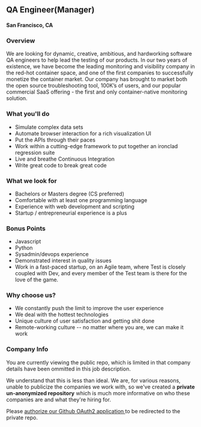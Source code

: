 ## QA Engineer(Manager)
#### San Francisco, CA

### Overview
We are looking for dynamic, creative, ambitious, and hardworking software QA engineers to help lead the testing of our products. In our two years of existence, we have become the leading monitoring and visibility company in the red-hot container space, and one of the first companies to successfully monetize the container market. Our company has brought to market both the open source troubleshooting tool, 100K’s of users, and our popular commercial SaaS offering - the first and only container-native monitoring solution.

### What you'll do
+	Simulate complex data sets
+	Automate browser interaction for a rich visualization UI
+	Put the APIs through their paces
+	Work within a cutting-edge framework to put together an ironclad regression suite
+	Live and breathe Continuous Integration
+	Write great code to break great code

### What we look for
+	Bachelors or Masters degree (CS preferred)
+	Comfortable with at least one programming language
+	Experience with web development and scripting
+	Startup / entrepreneurial experience is a plus

### Bonus Points
+	Javascript
+	Python
+	Sysadmin/devops experience
+	Demonstrated interest in quality issues
+	Work in a fast-paced startup, on an Agile team, where Test is closely coupled with Dev, and every member of the Test team is there for the love of the game.

### Why choose us?
+	We constantly push the limit to improve the user experience
+	We deal with the hottest technologies
+	Unique culture of user satisfaction and getting shit done
+	Remote-working culture -- no matter where you are, we can make it work

### Company Info
You are currently viewing the public repo, which is limited in that company details have been ommitted in this job description.  
    
We understand that this is less than ideal.  We are, for various reasons, unable to publicize the companies we work with, so we've
created a **private un-anonymized repository** which is much more informative on who these companies are and what they're hiring for.  
    
Please [authorize our Github OAuth2 application ](http://localhost:3000/users/auth/github?job_id=u3lzzgln-qa-engineer-manager) to be redirected to the private repo.

